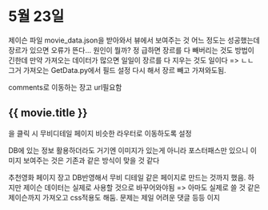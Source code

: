 # 5월 23일
제이슨 파일 movie_data.json을 받아와서 뷰에서 보여주는 것 어느 정도는 성공했는데 장르가 있으면 오류가 뜬다... 원인이 뭘까?
정 급하면 장르를 다 빼버리는 것도 방법이긴한데 만약 가져오는 데이터가 많으면 일일이 장르를 다 지우는 것도 일이다 => ㄴㄴ 그거 가져오는 GetData.py에서 필드 설정 다시 해서 장르 빼고 가져와도됨.

comments로 이동하는 장고 url필요함

<h2>{{ movie.title }}</h2>을 클릭 시 무비디테일 페이지 비슷한 라우터로 이동하도록 설정


DB에 있는 정보 활용하더라도 거기엔 이미지가 있는게 아니라 포스터패스만 있으니 이미지 보여주는 것은
기존과 같은 방식이 맞을 것 같다

추천영화 페이지 장고 DB반영해서 무비 디테일 같은 페이지로 만드는 것까지 했음. 하지만 제이슨 데이터는 실제로 사용할 것으로 바꾸어와야됨 => 아마도 실제로 쓸 것 같은 제이슨까지 가져오고 css적용도 해둠. 문제는 제일 어려운 댓글 등등 이지 